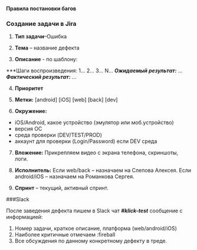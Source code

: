 **Правила постановки багов**

### Создание задачи в Jira 

1. **Тип задачи**–Ошибка

2. **Тема** – название дефекта

3. **Описание** - по шаблону:

  ***Шаги воспроизведения:
   1…
   2…
   3…
   N…
  ***Ожидаемый результат:***
  …
  ***Фактический результат:***
…

4. **Приоритет**

5. **Метки:**
[android]
[iOS]
[web]
[back]
[dev]

6. **Окружение:**
- iOS/Android, какое устройство (эмулятор или моб.устройство)
- версия ОС
- среда проверки (DEV/TEST/PROD)
- аккаунт для проверки (Login/Password) если DEV среда

7. **Вложение:**
Прикрепляем видео с экрана телефона, скриншоты, логи.

8. **Исполнитель:**
Если web/back – назначаем на Слепова Алексея.
Если android/iOS – назначаем на Романкова Сергея.
9. **Спринт** – текущий, активный спринт.


###Slack

После заведения дефекта пишем в Slack чат ***#klick-test*** сообщение с информацией:

1. Номер задачи, краткое описание, платформа (web/android/iOS)
2. Наиболее критичные отмечаем :fireball 
3. Все обсуждения по данному конкретному дефекту в треде.


